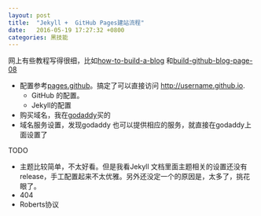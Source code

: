 ```yaml
---
layout: post
title:  "Jekyll +  GitHub Pages建站流程"
date:   2016-05-19 17:27:32 +0800
categories: 黑技能
---
```


网上有些教程写得很细，比如[how-to-build-a-blog](http://cnfeat.com/blog/2014/05/10/how-to-build-a-blog/) 和[build-github-blog-page-08](http://www.pchou.info/ssgithubPage/2014-07-04-build-github-blog-page-08.html)

* 配置参考[pages.github](https://pages.github.com)。搞定了可以直接访问 http://username.github.io.
    * GitHub 的配置。
    * Jekyll的配置
* 购买域名，我在[godaddy](https://www.godaddy.com)买的
* 域名服务设置，发现godaddy 也可以提供相应的服务，就直接在godaddy上面设置了




TODO

* 主题比较简单，不太好看。但是我看Jekyll 文档里面主题相关的设置还没有release，手工配置起来不太优雅。另外还没定一个的原因是，太多了，挑花眼了。
* 404
* Roberts协议


